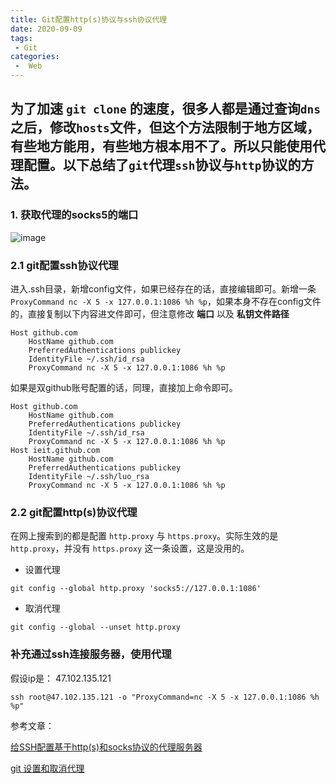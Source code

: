 ```yaml
---
title: Git配置http(s)协议与ssh协议代理
date: 2020-09-09
tags:
 - Git
categories:
 -  Web
---
```


## 为了加速 `git clone` 的速度，很多人都是通过查询`dns`之后，修改`hosts`文件，但这个方法限制于地方区域，有些地方能用，有些地方根本用不了。所以只能使用代理配置。以下总结了`git`代理`ssh`协议与`http`协议的方法。

### 1\. 获取代理的socks5的端口

![image](https://jscode.top/api/v1/getFile?path=/article/vc-upload-1574129111148-2.png)

### 2.1 git配置ssh协议代理

进入.ssh目录，新增config文件，如果已经存在的话，直接编辑即可。新增一条 `ProxyCommand nc -X 5 -x 127.0.0.1:1086 %h %p`，如果本身不存在config文件的，直接复制以下内容进文件即可，但注意修改 **端口** 以及 **私钥文件路径**

```
Host github.com
    HostName github.com
    PreferredAuthentications publickey
    IdentityFile ~/.ssh/id_rsa
    ProxyCommand nc -X 5 -x 127.0.0.1:1086 %h %p
```

如果是双github账号配置的话，同理，直接加上命令即可。

```
Host github.com
    HostName github.com
    PreferredAuthentications publickey
    IdentityFile ~/.ssh/id_rsa
    ProxyCommand nc -X 5 -x 127.0.0.1:1086 %h %p
Host ieit.github.com
    HostName github.com
    PreferredAuthentications publickey
    IdentityFile ~/.ssh/luo_rsa
    ProxyCommand nc -X 5 -x 127.0.0.1:1086 %h %p
```

### 2.2 git配置http(s)协议代理

在网上搜索到的都是配置 `http.proxy` 与 `https.proxy`。实际生效的是 `http.proxy`，并没有 `https.proxy` 这一条设置，这是没用的。

* 设置代理

```
git config --global http.proxy 'socks5://127.0.0.1:1086'
```

* 取消代理

```
git config --global --unset http.proxy
```

### 补充通过ssh连接服务器，使用代理

假设ip是： 47.102.135.121

```
ssh root@47.102.135.121 -o "ProxyCommand=nc -X 5 -x 127.0.0.1:1086 %h %p"
```

参考文章：

[给SSH配置基于http\(s\)和socks协议的代理服务器](https://github.com/mrdulin/blog/issues/69)

[git 设置和取消代理](https://gist.github.com/laispace/666dd7b27e9116faece6)